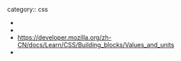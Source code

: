category:: css

-
-
- https://developer.mozilla.org/zh-CN/docs/Learn/CSS/Building_blocks/Values_and_units
-